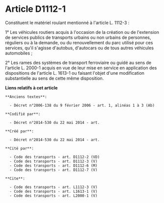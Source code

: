 # Article D1112-1

Constituent le matériel roulant mentionné à l'article L. 1112-3 : 

1° Les véhicules routiers acquis à l'occasion de la création ou de l'extension de services publics de transports urbains ou
non urbains de personnes, réguliers ou à la demande, ou du renouvellement du parc utilisé pour ces services, qu'il s'agisse
d'autobus, d'autocars ou de tous autres véhicules automobiles ; 

2° Les rames des systèmes de transport ferroviaire ou guidé au sens de l'article L. 2000-1 acquis en vue de leur mise en
service en application des dispositions de l'article L. 1613-1 ou faisant l'objet d'une modification substantielle au sens de
cette même disposition.

**Liens relatifs à cet article**

	**Anciens textes**:

	  - Décret n°2006-138 du 9 février 2006 - art. 1, alinéas 1 à 3 (Ab)

	**Codifié par**:

	  - Décret n°2014-530 du 22 mai 2014 - art.

	**Créé par**:

	  - Décret n°2014-530 du 22 mai 2014 - art.

	**Cité par**:

	  - Code des transports - art. D1112-2 (VD)
	  - Code des transports - art. D1112-3 (V)
	  - Code des transports - art. D1112-6 (M)
	  - Code des transports - art. D1112-7 (V)

	**Cite**:

	  - Code des transports - art. L1112-3 (V)
	  - Code des transports - art. L1613-1 (V)
	  - Code des transports - art. L2000-1 (V)
